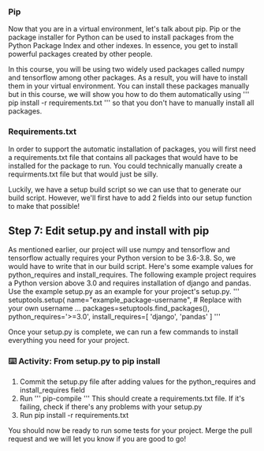 ### Pip

Now that you are in a virtual environment, let's talk about pip. Pip or the package installer for Python can be used to install packages from the Python Package Index and other indexes. In essence, you get to install powerful packages created by other people.

In this course, you will be using two widely used packages called numpy and tensorflow among other packages. As a result, you will have to install them in your virtual environment. You can install these packages manually but in this course, we will show you how to do them automatically using 
'''
pip install -r requirements.txt
'''
so that you don't have to manually install all packages.

### Requirements.txt

In order to support the automatic installation of packages, you will first need a requirements.txt file that contains all packages that would have to be installed for the package to run. You could technically manually create a requirments.txt file but that would just be silly.

Luckily, we have a setup build script so we can use that to generate our build script. However, we'll first have to add 2 fields into our setup function to make that possible!

## Step 7: Edit setup.py and install with pip

As mentioned earlier, our project will use numpy and tensorflow and tensorflow actually requires your Python version to be 3.6-3.8. So, we would have to write that in our build script. Here's some example values for python_requires and install_requires. The following example project requires a Python version above 3.0 and requires installation of django and pandas. Use the example setup.py as an example for your project's setup.py.
'''
setuptools.setup(
    name="example_package-username", # Replace with your own username
    ...
    packages=setuptools.find_packages(),
    python_requires='>=3.0',
    install_requires=[
        'django',
        'pandas'
    ]
'''

Once your setup.py is complete, we can run a few commands to install everything you need for your project.
### :keyboard: Activity: From setup.py to pip install 

1. Commit the setup.py file after adding values for the python_requires and install_requires field
2. Run 
'''
pip-compile
'''
This should create a requirements.txt file. If it's failing, check if there's any problems with your setup.py
3. Run pip install -r requirements.txt

You should now be ready to run some tests for your project. Merge the pull request and we will let you know if you are good to go!
